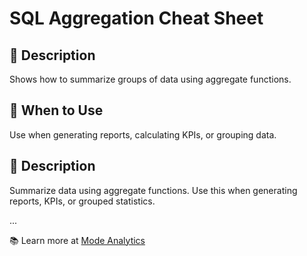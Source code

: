 # SQL Aggregation Cheat Sheet
## 📌 Description
Shows how to summarize groups of data using aggregate functions.

## 🚀 When to Use
Use when generating reports, calculating KPIs, or grouping data.



## 📌 Description
Summarize data using aggregate functions. Use this when generating reports, KPIs, or grouped statistics.

...

📚 Learn more at [Mode Analytics](https://mode.com/sql-tutorial/sql-group-by/)